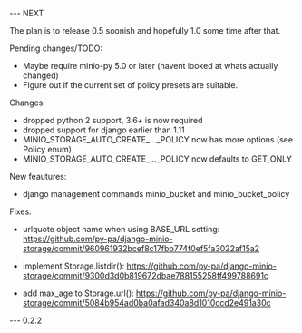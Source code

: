 
--- NEXT

The plan is to release 0.5 soonish and hopefully 1.0 some time after that.

Pending changes/TODO:

- Maybe require minio-py 5.0 or later (havent looked at whats actually changed)
- Figure out if the current set of policy presets are suitable.

Changes:

- dropped python 2 support, 3.6+ is now required
- dropped support for django earlier than 1.11
- MINIO_STORAGE_AUTO_CREATE_..._POLICY now has more options (see Policy enum)
- MINIO_STORAGE_AUTO_CREATE_..._POLICY now defaults to GET_ONLY

New feautures:

- django management commands minio_bucket and minio_bucket_policy


Fixes:

- urlquote object name when using BASE_URL setting: https://github.com/py-pa/django-minio-storage/commit/960961932bcef8c17fbb774f0ef5fa3022af15a2

- implement Storage.listdir(): https://github.com/py-pa/django-minio-storage/commit/9300d3d0b819672dbae788155258ff499788691c
- add max_age to Storage.url(): https://github.com/py-pa/django-minio-storage/commit/5084b954ad0ba0afad340a8d1010ccd2e491a30c

--- 0.2.2 


